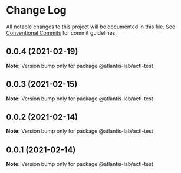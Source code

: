 # Change Log

All notable changes to this project will be documented in this file.
See [Conventional Commits](https://conventionalcommits.org) for commit guidelines.

## 0.0.4 (2021-02-19)

**Note:** Version bump only for package @atlantis-lab/actl-test





## 0.0.3 (2021-02-15)

**Note:** Version bump only for package @atlantis-lab/actl-test





## 0.0.2 (2021-02-14)

**Note:** Version bump only for package @atlantis-lab/actl-test





## 0.0.1 (2021-02-14)

**Note:** Version bump only for package @atlantis-lab/actl-test

